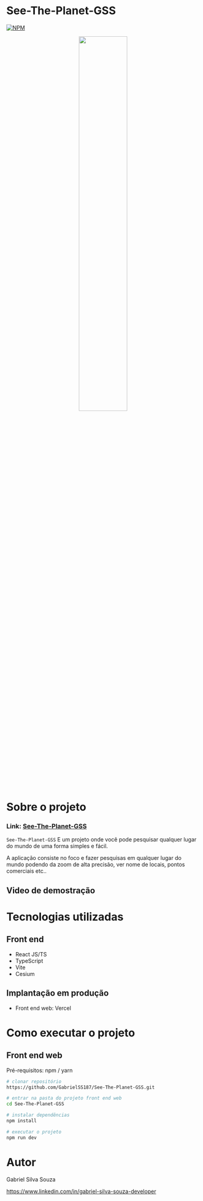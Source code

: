 # See-The-Planet-GSS
[![NPM](https://img.shields.io/npm/l/react)](https://github.com/GabrielSS187/See-The-Planet-GSS/blob/main/LICENSE) 

<div align="center">
<img src="https://user-images.githubusercontent.com/86306877/201417068-250e1182-2be9-4aa5-bdfe-ec7085c0f1ef.png" width="50%" height="50%">
</div>

# Sobre o projeto

### Link: [See-The-Planet-GSS](https://see-the-planet-gss.vercel.app/)

``See-The-Planet-GSS`` E um projeto onde você pode pesquisar qualquer lugar do mundo de uma forma simples e fácil.

A aplicação consiste no foco e fazer pesquisas em qualquer lugar do mundo podendo da zoom de alta precisão, ver nome de locais,
pontos comerciais etc..

## Video de demostração





# Tecnologias utilizadas

## Front end
- React JS/TS
- TypeScript
- Vite
- Cesium

## Implantação em produção

- Front end web: Vercel

# Como executar o projeto

## Front end web
Pré-requisitos: npm / yarn

```bash
# clonar repositório
https://github.com/GabrielSS187/See-The-Planet-GSS.git

# entrar na pasta do projeto front end web
cd See-The-Planet-GSS

# instalar dependências
npm install

# executar o projeto
npm run dev
```

# Autor

Gabriel Silva Souza

https://www.linkedin.com/in/gabriel-silva-souza-developer

